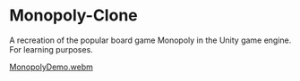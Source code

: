 # Monopoly-Clone

A recreation of the popular board game Monopoly in the Unity game engine. For learning purposes. 

[MonopolyDemo.webm](https://github.com/charlie2099/Monopoly-Clone/assets/55750961/40de261d-5d23-40b9-adf5-f7c9666b32cf)
